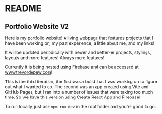 # README
## Portfolio Website V2

Here is my portfolio website! A living webpage that features projects that I have been working on, my past experience, a little about me, and my links!

It will be updated periodically with newer and better-er projects, stylings, layouts and more features! Always more features!

Currently it is being hosted using Firebase and can be accessed at www.trevordepew.com!

This is the third iteration, the first was a build that I was working on to figure out what I wanted to do. The second was an app created using Vite and GitHub Pages, but I ran into a number of issues that were taking too much time. So we have this version using Create React App and Firebase!

To run locally, just use `npm run dev` in the root folder and you're good to go.
